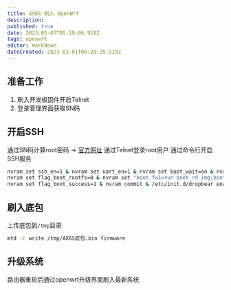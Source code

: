 ```yaml
---
title: AX6S 刷入 OpenWrt
description: 
published: true
date: 2023-05-07T05:19:06.918Z
tags: openwrt
editor: markdown
dateCreated: 2023-01-01T08:28:35.519Z
---
```


## 准备工作
1. 刷入开发板固件开启Telnet
2. 登录管理界面获取SN码

## 开启SSH 
通过SN码计算root密码 -> [官方网址](https://miwifi.dev/ssh)
通过Telnet登录root用户
通过命令行开启SSH服务

```bash
nvram set ssh_en=1 & nvram set uart_en=1 & nvram set boot_wait=on & nvram set bootdelay=3 & nvram set flag_try_sys1_failed=0 & nvram set flag_try_sys2_failed=1
nvram set flag_boot_rootfs=0 & nvram set "boot_fw1=run boot_rd_img;bootm"
nvram set flag_boot_success=1 & nvram commit & /etc/init.d/dropbear enable & /etc/init.d/dropbear start
```

## 刷入底包
上传底包到`/tmp`目录

```bash
mtd -r write /tmp/AX6S底包.bin firmware
```

## 升级系统
路由器重启后通过openwrt升级界面刷入最新系统
